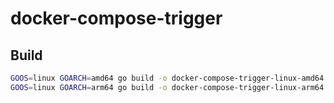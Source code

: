 # docker-compose-trigger

## Build

```bash
GOOS=linux GOARCH=amd64 go build -o docker-compose-trigger-linux-amd64 src/main.go
GOOS=linux GOARCH=arm64 go build -o docker-compose-trigger-linux-arm64 src/main.go
```
